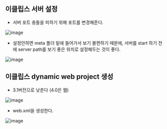 
## 이클립스 서버 설정

- 서버 포트 충돌을 피하기 위해 포트를 변경해준다.

![image](https://user-images.githubusercontent.com/77392444/121446105-c6758000-c9cd-11eb-8def-a766ba32ff7c.png)


- 설정안하면 meta 폴더 밑에 들어가서 보기 불편하기 때문에, 서버를 start 하기 전에 server path를 보기 좋은 위치로 설정해두는 것이 좋다.

![image](https://user-images.githubusercontent.com/77392444/121446143-e0af5e00-c9cd-11eb-9573-179bf2860917.png)


## 이클립스 dynamic web project 생성

- 3.1버전으로 낮춘다 (4.0은 웹)

![image](https://user-images.githubusercontent.com/77392444/121446340-44398b80-c9ce-11eb-8875-05dfca899215.png)

- web.xml을 생성한다.

![image](https://user-images.githubusercontent.com/77392444/121446493-98447000-c9ce-11eb-855e-9adb42cea94e.png)
